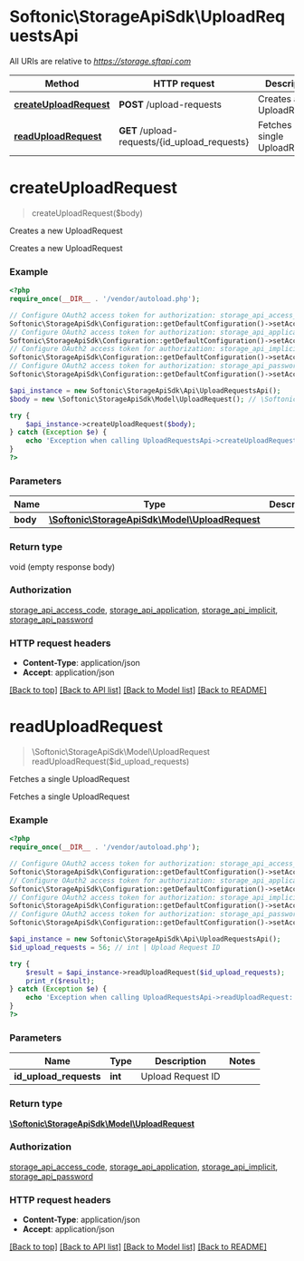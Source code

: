# Softonic\StorageApiSdk\UploadRequestsApi

All URIs are relative to *https://storage.sftapi.com*

Method | HTTP request | Description
------------- | ------------- | -------------
[**createUploadRequest**](UploadRequestsApi.md#createUploadRequest) | **POST** /upload-requests | Creates a new UploadRequest
[**readUploadRequest**](UploadRequestsApi.md#readUploadRequest) | **GET** /upload-requests/{id_upload_requests} | Fetches a single UploadRequest


# **createUploadRequest**
> createUploadRequest($body)

Creates a new UploadRequest

Creates a new UploadRequest

### Example
```php
<?php
require_once(__DIR__ . '/vendor/autoload.php');

// Configure OAuth2 access token for authorization: storage_api_access_code
Softonic\StorageApiSdk\Configuration::getDefaultConfiguration()->setAccessToken('YOUR_ACCESS_TOKEN');
// Configure OAuth2 access token for authorization: storage_api_application
Softonic\StorageApiSdk\Configuration::getDefaultConfiguration()->setAccessToken('YOUR_ACCESS_TOKEN');
// Configure OAuth2 access token for authorization: storage_api_implicit
Softonic\StorageApiSdk\Configuration::getDefaultConfiguration()->setAccessToken('YOUR_ACCESS_TOKEN');
// Configure OAuth2 access token for authorization: storage_api_password
Softonic\StorageApiSdk\Configuration::getDefaultConfiguration()->setAccessToken('YOUR_ACCESS_TOKEN');

$api_instance = new Softonic\StorageApiSdk\Api\UploadRequestsApi();
$body = new \Softonic\StorageApiSdk\Model\UploadRequest(); // \Softonic\StorageApiSdk\Model\UploadRequest | 

try {
    $api_instance->createUploadRequest($body);
} catch (Exception $e) {
    echo 'Exception when calling UploadRequestsApi->createUploadRequest: ', $e->getMessage(), PHP_EOL;
}
?>
```

### Parameters

Name | Type | Description  | Notes
------------- | ------------- | ------------- | -------------
 **body** | [**\Softonic\StorageApiSdk\Model\UploadRequest**](../Model/\Softonic\StorageApiSdk\Model\UploadRequest.md)|  | [optional]

### Return type

void (empty response body)

### Authorization

[storage_api_access_code](../../README.md#storage_api_access_code), [storage_api_application](../../README.md#storage_api_application), [storage_api_implicit](../../README.md#storage_api_implicit), [storage_api_password](../../README.md#storage_api_password)

### HTTP request headers

 - **Content-Type**: application/json
 - **Accept**: application/json

[[Back to top]](#) [[Back to API list]](../../README.md#documentation-for-api-endpoints) [[Back to Model list]](../../README.md#documentation-for-models) [[Back to README]](../../README.md)

# **readUploadRequest**
> \Softonic\StorageApiSdk\Model\UploadRequest readUploadRequest($id_upload_requests)

Fetches a single UploadRequest

Fetches a single UploadRequest

### Example
```php
<?php
require_once(__DIR__ . '/vendor/autoload.php');

// Configure OAuth2 access token for authorization: storage_api_access_code
Softonic\StorageApiSdk\Configuration::getDefaultConfiguration()->setAccessToken('YOUR_ACCESS_TOKEN');
// Configure OAuth2 access token for authorization: storage_api_application
Softonic\StorageApiSdk\Configuration::getDefaultConfiguration()->setAccessToken('YOUR_ACCESS_TOKEN');
// Configure OAuth2 access token for authorization: storage_api_implicit
Softonic\StorageApiSdk\Configuration::getDefaultConfiguration()->setAccessToken('YOUR_ACCESS_TOKEN');
// Configure OAuth2 access token for authorization: storage_api_password
Softonic\StorageApiSdk\Configuration::getDefaultConfiguration()->setAccessToken('YOUR_ACCESS_TOKEN');

$api_instance = new Softonic\StorageApiSdk\Api\UploadRequestsApi();
$id_upload_requests = 56; // int | Upload Request ID

try {
    $result = $api_instance->readUploadRequest($id_upload_requests);
    print_r($result);
} catch (Exception $e) {
    echo 'Exception when calling UploadRequestsApi->readUploadRequest: ', $e->getMessage(), PHP_EOL;
}
?>
```

### Parameters

Name | Type | Description  | Notes
------------- | ------------- | ------------- | -------------
 **id_upload_requests** | **int**| Upload Request ID |

### Return type

[**\Softonic\StorageApiSdk\Model\UploadRequest**](../Model/UploadRequest.md)

### Authorization

[storage_api_access_code](../../README.md#storage_api_access_code), [storage_api_application](../../README.md#storage_api_application), [storage_api_implicit](../../README.md#storage_api_implicit), [storage_api_password](../../README.md#storage_api_password)

### HTTP request headers

 - **Content-Type**: application/json
 - **Accept**: application/json

[[Back to top]](#) [[Back to API list]](../../README.md#documentation-for-api-endpoints) [[Back to Model list]](../../README.md#documentation-for-models) [[Back to README]](../../README.md)

